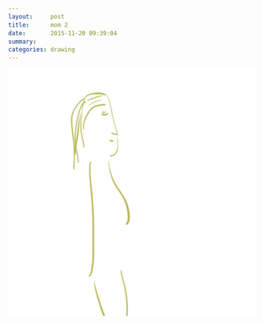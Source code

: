 ```yaml
---
layout:     post
title:      mom 2
date:       2015-11-20 09:39:04
summary:    
categories: drawing
---
```

![mom 2](/images/_diary/mom-2.png "a depiction")
